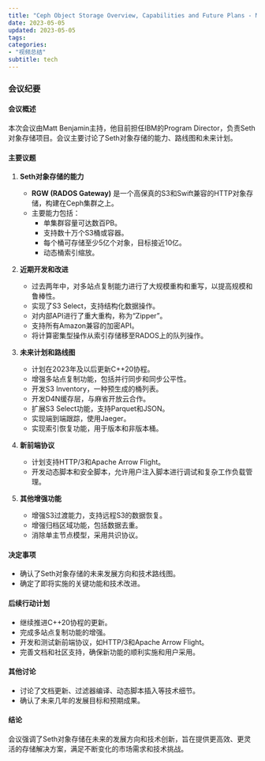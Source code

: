 ```yaml
---
title: "Ceph Object Storage Overview, Capabilities and Future Plans - Matt Benjamin, IBM"
date: 2023-05-05
updated: 2023-05-05
tags:
categories:
- "视频总结"
subtitle: tech
---
```



### 会议纪要

#### 会议概述
本次会议由Matt Benjamin主持，他目前担任IBM的Program Director，负责Seth对象存储项目。会议主要讨论了Seth对象存储的能力、路线图和未来计划。

#### 主要议题
1. **Seth对象存储的能力**
   - **RGW (RADOS Gateway)** 是一个高保真的S3和Swift兼容的HTTP对象存储，构建在Ceph集群之上。
   - 主要能力包括：
     - 单集群容量可达数百PB。
     - 支持数十万个S3桶或容器。
     - 每个桶可存储至少5亿个对象，目标接近10亿。
     - 动态桶索引缩放。

2. **近期开发和改进**
   - 过去两年中，对多站点复制能力进行了大规模重构和重写，以提高规模和鲁棒性。
   - 实现了S3 Select，支持结构化数据操作。
   - 对内部API进行了重大重构，称为“Zipper”。
   - 支持所有Amazon兼容的加密API。
   - 将计算密集型操作从索引存储移至RADOS上的队列操作。

3. **未来计划和路线图**
   - 计划在2023年及以后更新C++20协程。
   - 增强多站点复制功能，包括并行同步和同步公平性。
   - 开发S3 Inventory，一种预生成的桶列表。
   - 开发D4N缓存层，与麻省开放云合作。
   - 扩展S3 Select功能，支持Parquet和JSON。
   - 实现端到端跟踪，使用Jaeger。
   - 实现索引恢复功能，用于版本和非版本桶。

4. **新前端协议**
   - 计划支持HTTP/3和Apache Arrow Flight。
   - 开发动态脚本和安全脚本，允许用户注入脚本进行调试和复杂工作负载管理。

5. **其他增强功能**
   - 增强S3过渡能力，支持远程S3的数据恢复。
   - 增强归档区域功能，包括数据去重。
   - 消除单主节点模型，采用共识协议。

#### 决定事项
- 确认了Seth对象存储的未来发展方向和技术路线图。
- 确定了即将实施的关键功能和技术改进。

#### 后续行动计划
- 继续推进C++20协程的更新。
- 完成多站点复制功能的增强。
- 开发和测试新前端协议，如HTTP/3和Apache Arrow Flight。
- 完善文档和社区支持，确保新功能的顺利实施和用户采用。

#### 其他讨论
- 讨论了文档更新、过滤器编译、动态脚本插入等技术细节。
- 确认了未来几年的发展目标和预期成果。

#### 结论
会议强调了Seth对象存储在未来的发展方向和技术创新，旨在提供更高效、更灵活的存储解决方案，满足不断变化的市场需求和技术挑战。